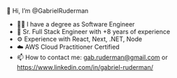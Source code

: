 👋 Hi, I’m @GabrielRuderman
- 👨‍🎓 I have a degree as Software Engineer
- 🎩 Sr. Full Stack Engineer with +8 years of experience
- ⚙️ Experience with React, Next, .NET, Node
- ☁️ AWS Cloud Practitioner Certified
- 📫 How to contact me: gab.ruderman@gmail.com or https://www.linkedin.com/in/gabriel-ruderman/

<!---
GabrielRuderman/GabrielRuderman is a ✨ special ✨ repository because its `README.md` (this file) appears on your GitHub profile.
You can click the Preview link to take a look at your changes.
--->

